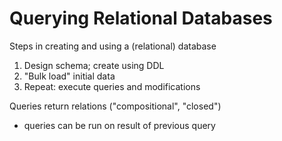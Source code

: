 # Querying Relational Databases

Steps in creating and using a (relational) database

1. Design schema; create using DDL
2. "Bulk load" initial data
3. Repeat: execute queries and modifications

Queries return relations ("compositional", "closed")

- queries can be run on result of previous query
